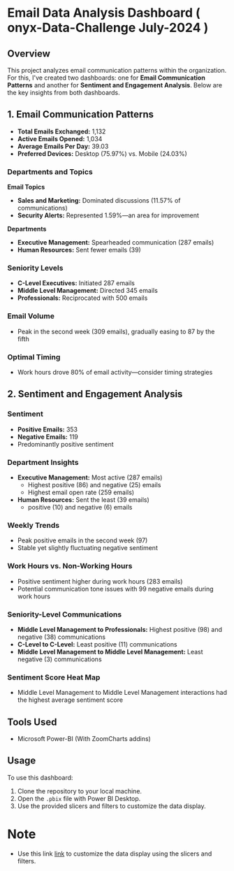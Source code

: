 # Email Data Analysis Dashboard ( onyx-Data-Challenge July-2024 )

## Overview
This project analyzes email communication patterns within the organization. For this, I've created two dashboards: one for **Email Communication Patterns** and another for **Sentiment and Engagement Analysis**. Below are the key insights from both dashboards.

## 1. Email Communication Patterns

- **Total Emails Exchanged:** 1,132
- **Active Emails Opened:** 1,034
- **Average Emails Per Day:** 39.03
- **Preferred Devices:** Desktop (75.97%) vs. Mobile (24.03%)

### Departments and Topics
**Email Topics**
- **Sales and Marketing:** Dominated discussions (11.57% of communications)
- **Security Alerts:** Represented 1.59%—an area for improvement
  
**Departments**

- **Executive Management:** Spearheaded communication (287 emails)
- **Human Resources:** Sent fewer emails (39)

### Seniority Levels
- **C-Level Executives:** Initiated 287 emails
- **Middle Level Management:** Directed 345 emails
- **Professionals:** Reciprocated with 500 emails

### Email Volume
- Peak in the second week (309 emails), gradually easing to 87 by the fifth

### Optimal Timing
- Work hours drove 80% of email activity—consider timing strategies
  

## 2. Sentiment and Engagement Analysis

### Sentiment
- **Positive Emails:** 353
- **Negative Emails:** 119
- Predominantly positive sentiment

### Department Insights
- **Executive Management:** Most active (287 emails)
  - Highest positive (86) and negative (25) emails
  - Highest email open rate (259 emails)
- **Human Resources:** Sent the least (39 emails)
  - positive (10) and negative (6) emails

### Weekly Trends
- Peak positive emails in the second week (97)
- Stable yet slightly fluctuating negative sentiment

### Work Hours vs. Non-Working Hours
- Positive sentiment higher during work hours (283 emails)
- Potential communication tone issues with 99 negative emails during work hours

### Seniority-Level Communications
- **Middle Level Management to Professionals:** Highest positive (98) and negative (38) communications
- **C-Level to C-Level:** Least positive (11) communications
- **Middle Level Management to Middle Level Management:** Least negative (3) communications

### Sentiment Score Heat Map
- Middle Level Management to Middle Level Management interactions had the highest average sentiment score


## Tools Used

- Microsoft Power-BI (With ZoomCharts addins)

## Usage
To use this dashboard:
1. Clone the repository to your local machine.
2. Open the `.pbix` file with Power BI Desktop.
3. Use the provided slicers and filters to customize the data display.

# Note
- Use this link [link](https://app.powerbi.com/view?r=eyJrIjoiYzE4OTNjMDgtOTFmNC00OTc1LTk1NDEtMDNjNDk1MzEyZDQyIiwidCI6IjQ2NTRiNmYxLTBlNDctNDU3OS1hOGExLTAyZmU5ZDk0M2M3YiIsImMiOjl9) to customize the data display using the slicers and filters.

